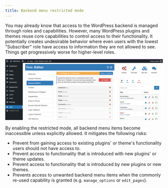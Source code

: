 ```yaml
---
title: Backend menu restricted mode
---
```


You may already know that access to the WordPress backend is managed through roles and capabilities. However, many WordPress plugins and themes reuse core capabilities to control access to their functionality. It potentially creates undesirable behavior where even users with the lowest "Subscriber" role have access to information they are not allowed to see. Things get progressively worse for higher-level roles.

![AAM Backend Menu Restricted Mode](./assets/aam-backend-menu-restricted-mode.png)

By enabling the restricted mode, all backend menu items become inaccessible unless explicitly allowed. It mitigates the following risks:
- Prevent from gaining access to existing plugins' or theme's functionality users should not have access to.
- Prevent access to functionality that is introduced with new plugins' or theme updates.
- Prevent access to functionality that is introduced by new plugins or new themes.
- Prevents access to unwanted backend menu items when the commonly re-used capability is granted (e.g. `manage_options` or `edit_pages`).
